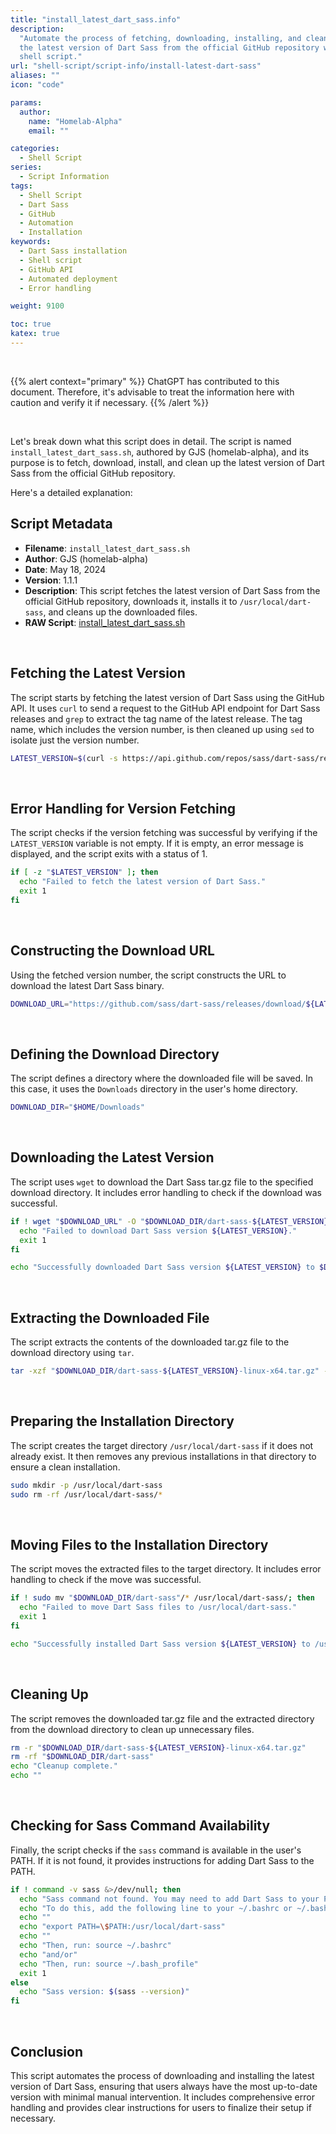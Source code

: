```yaml
---
title: "install_latest_dart_sass.info"
description:
  "Automate the process of fetching, downloading, installing, and cleaning up
  the latest version of Dart Sass from the official GitHub repository with this
  shell script."
url: "shell-script/script-info/install-latest-dart-sass"
aliases: ""
icon: "code"

params:
  author:
    name: "Homelab-Alpha"
    email: ""

categories:
  - Shell Script
series:
  - Script Information
tags:
  - Shell Script
  - Dart Sass
  - GitHub
  - Automation
  - Installation
keywords:
  - Dart Sass installation
  - Shell script
  - GitHub API
  - Automated deployment
  - Error handling

weight: 9100

toc: true
katex: true
---
```


<br />

{{% alert context="primary" %}}
ChatGPT has contributed to this document. Therefore, it's advisable to treat the
information here with caution and verify it if necessary. {{% /alert %}}

<br />

Let's break down what this script does in detail. The script is named
`install_latest_dart_sass.sh`, authored by GJS (homelab-alpha), and its purpose
is to fetch, download, install, and clean up the latest version of Dart Sass
from the official GitHub repository.

Here's a detailed explanation:

## Script Metadata

- **Filename**: `install_latest_dart_sass.sh`
- **Author**: GJS (homelab-alpha)
- **Date**: May 18, 2024
- **Version**: 1.1.1
- **Description**: This script fetches the latest version of Dart Sass from the
  official GitHub repository, downloads it, installs it to
  `/usr/local/dart-sass`, and cleans up the downloaded files.
- **RAW Script**: [install_latest_dart_sass.sh]

<br />

## Fetching the Latest Version

The script starts by fetching the latest version of Dart Sass using the GitHub
API. It uses `curl` to send a request to the GitHub API endpoint for Dart Sass
releases and `grep` to extract the tag name of the latest release. The tag name,
which includes the version number, is then cleaned up using `sed` to isolate
just the version number.

```bash
LATEST_VERSION=$(curl -s https://api.github.com/repos/sass/dart-sass/releases/latest | grep '"tag_name":' | sed -E 's/.*"([^"]+)".*/\1/')
```

<br />

## Error Handling for Version Fetching

The script checks if the version fetching was successful by verifying if the
`LATEST_VERSION` variable is not empty. If it is empty, an error message is
displayed, and the script exits with a status of 1.

```bash
if [ -z "$LATEST_VERSION" ]; then
  echo "Failed to fetch the latest version of Dart Sass."
  exit 1
fi
```

<br />

## Constructing the Download URL

Using the fetched version number, the script constructs the URL to download the
latest Dart Sass binary.

```bash
DOWNLOAD_URL="https://github.com/sass/dart-sass/releases/download/${LATEST_VERSION}/dart-sass-${LATEST_VERSION}-linux-x64.tar.gz"
```

<br />

## Defining the Download Directory

The script defines a directory where the downloaded file will be saved. In this
case, it uses the `Downloads` directory in the user's home directory.

```bash
DOWNLOAD_DIR="$HOME/Downloads"
```

<br />

## Downloading the Latest Version

The script uses `wget` to download the Dart Sass tar.gz file to the specified
download directory. It includes error handling to check if the download was
successful.

```bash
if ! wget "$DOWNLOAD_URL" -O "$DOWNLOAD_DIR/dart-sass-${LATEST_VERSION}-linux-x64.tar.gz"; then
  echo "Failed to download Dart Sass version ${LATEST_VERSION}."
  exit 1
fi

echo "Successfully downloaded Dart Sass version ${LATEST_VERSION} to $DOWNLOAD_DIR."
```

<br />

## Extracting the Downloaded File

The script extracts the contents of the downloaded tar.gz file to the download
directory using `tar`.

```bash
tar -xzf "$DOWNLOAD_DIR/dart-sass-${LATEST_VERSION}-linux-x64.tar.gz" -C "$DOWNLOAD_DIR"
```

<br />

## Preparing the Installation Directory

The script creates the target directory `/usr/local/dart-sass` if it does not
already exist. It then removes any previous installations in that directory to
ensure a clean installation.

```bash
sudo mkdir -p /usr/local/dart-sass
sudo rm -rf /usr/local/dart-sass/*
```

<br />

## Moving Files to the Installation Directory

The script moves the extracted files to the target directory. It includes error
handling to check if the move was successful.

```bash
if ! sudo mv "$DOWNLOAD_DIR/dart-sass"/* /usr/local/dart-sass/; then
  echo "Failed to move Dart Sass files to /usr/local/dart-sass."
  exit 1
fi

echo "Successfully installed Dart Sass version ${LATEST_VERSION} to /usr/local/dart-sass."
```

<br />

## Cleaning Up

The script removes the downloaded tar.gz file and the extracted directory from
the download directory to clean up unnecessary files.

```bash
rm -r "$DOWNLOAD_DIR/dart-sass-${LATEST_VERSION}-linux-x64.tar.gz"
rm -rf "$DOWNLOAD_DIR/dart-sass"
echo "Cleanup complete."
echo ""
```

<br />

## Checking for Sass Command Availability

Finally, the script checks if the `sass` command is available in the user's
PATH. If it is not found, it provides instructions for adding Dart Sass to the
PATH.

```bash
if ! command -v sass &>/dev/null; then
  echo "Sass command not found. You may need to add Dart Sass to your PATH."
  echo "To do this, add the following line to your ~/.bashrc or ~/.bash_profile:"
  echo ""
  echo "export PATH=\$PATH:/usr/local/dart-sass"
  echo ""
  echo "Then, run: source ~/.bashrc"
  echo "and/or"
  echo "Then, run: source ~/.bash_profile"
  exit 1
else
  echo "Sass version: $(sass --version)"
fi
```

<br />

## Conclusion

This script automates the process of downloading and installing the latest
version of Dart Sass, ensuring that users always have the most up-to-date
version with minimal manual intervention. It includes comprehensive error
handling and provides clear instructions for users to finalize their setup if
necessary.

[install_latest_dart_sass.sh]:
  https://raw.githubusercontent.com/homelab-alpha/shell-script/main/scripts/install_latest_dart_sass.sh
